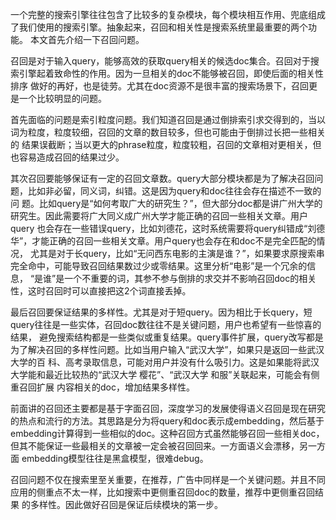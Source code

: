 一个完整的搜索引擎往往包含了比较多的复杂模块，每个模块相互作用、兜底组成了我们使用的搜索引擎。抽象起来，召回和相关性是搜索系统里最重要的两个功能。
本文首先介绍一下召回问题。

召回是对于输入query，能够高效的获取query相关的候选doc集合。召回对于搜索引擎起着致命性的作用。因为一旦相关的doc不能够被召回，即使后面的相关性排序
做好的再好，也是徒劳。尤其在doc资源不是很丰富的搜索场景下，召回更是一个比较明显的问题。


首先面临的问题是索引粒度问题。我们知道召回是通过倒排索引求交得到的，当以词为粒度，粒度较细，召回的文章的数目较多，但也可能由于倒排过长把一些相关的
结果误截断；当以更大的phrase粒度，粒度较粗，召回的文章相对更相关，但也容易造成召回的结果过少。


其次召回要能够保证有一定的召回文章数。query大部分模块都是为了解决召回问题，比如非必留，同义词，纠错。这是因为query和doc往往会存在描述不一致的问
题。比如query是“如何考取广大的研究生？”，但大部分doc都是讲广州大学的研究生。因此需要将广大同义成广州大学才能正确的召回一些相关文章。用户query
也会存在一些错误query，比如刘德花，这时系统需要将query纠错成“刘德华”，才能正确的召回一些相关文章。用户query也会存在和doc不是完全匹配的情况，
尤其是对于长query，比如“无问西东电影的主演是谁？”，如果要求原搜索串完全命中，可能导致召回结果数过少或零结果。这里分析“电影”是一个冗余的信息，
“是谁”是一个不重要的词，其参不参与倒排的求交并不影响召回doc的相关性，这时召回时可以直接把这2个词直接丢掉。



最后召回要保证结果的多样性。尤其是对于短query。因为相比于长query，短query往往是一些实体，召回doc数往往不是关键问题，用户也希望有一些惊喜的结果，
避免搜索结构都是一些类似或重复结果。query事件扩展，query改写都是为了解决召回的多样性问题。比如当用户输入“武汉大学”，如果只是返回一些武汉大学的百
科、高考录取信息，可能对用户并没有什么吸引力。这是如果能将武汉大学能和最近比较热的“武汉大学 樱花”、“武汉大学 和服”关联起来，可能会有侧重召回扩展
内容相关的doc，增加结果多样性。

前面讲的召回还主要都是基于字面召回，深度学习的发展使得语义召回是现在研究的热点和流行的方法。其思路是分为将query和doc表示成embedding，然后基于
embedding计算得到一些相似的doc。这种召回方式虽然能够召回一些相关doc，但其不能保证一些最相关的文章被一定会被召回回来。一方面语义会漂移，另一方面
embedding模型往往是黑盒模型，很难debug。


召回问题不仅在搜索里至关重要，在推荐，广告中同样是一个关键问题。并且不同应用的侧重点不太一样，比如搜索中更侧重召回doc的数量，推荐中更侧重召回结果
的多样性。因此做好召回是保证后续模块的第一步。

